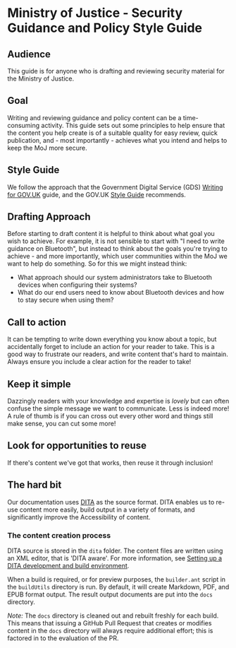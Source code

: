 # Ministry of Justice - Security Guidance and Policy Style Guide

## Audience

This guide is for anyone who is drafting and reviewing security material for the Ministry of Justice.

## Goal

Writing and reviewing guidance and policy content can be a time-consuming activity. This guide sets out some principles to help ensure that the content you help create is of a suitable quality for easy review, quick publication, and - most importantly - achieves what you intend and helps to keep the MoJ more secure.

## Style Guide

We follow the approach that the Government Digital Service (GDS) [Writing for GOV.UK](https://www.gov.uk/guidance/content-design/writing-for-gov-uk) guide, and the GOV.UK [Style Guide](https://www.gov.uk/guidance/style-guide) recommends.

## Drafting Approach

Before starting to draft content it is helpful to think about what goal you wish to achieve. For example, it is not sensible to start with "I need to write guidance on Bluetooth", but instead to think about the goals you're trying to achieve - and more importantly, which user communities within the MoJ we want to help do something. So for this we might instead think:

- What approach should our system administrators take to Bluetooth devices when configuring their systems?
- What do our end users need to know about Bluetooth devices and how to stay secure when using them?

## Call to action

It can be tempting to write down everything you know about a topic, but accidentally forget to include an action for your reader to take. This is a good way to frustrate our readers, and write content that's hard to maintain. Always ensure you include a clear action for the reader to take!

## Keep it simple

Dazzingly readers with your knowledge and expertise is _lovely_ but can often confuse the simple message we want to communicate. Less is indeed more! A rule of thumb is if you can cross out every other word and things still make sense, you can cut some more!

## Look for opportunities to reuse

If there's content we've got that works, then reuse it through inclusion!

## The hard bit

Our documentation uses [DITA](https://en.wikipedia.org/wiki/Darwin_Information_Typing_Architecture) as the source format.
DITA enables us to re-use content more easily, build output in a variety of formats, and significantly improve the Accessibility of content.

### The content creation process

DITA source is stored in the `dita` folder. The content files are written using an XML editor, that is 'DITA aware'. For more information, see [Setting up a DITA development and build environment](./buildUtils/BuildEnvironment.md).

When a build is required, or for preview purposes, the `builder.ant` script in the `buildUtils` directory is run. By default, it will create Markdown, PDF, and EPUB format output. The result output documents are put into the `docs` directory.

*Note:* The `docs` directory is cleaned out and rebuilt freshly for each build. This means that issuing a GitHub Pull Request that creates or modifies content in the `docs` directory will always require additional effort; this is factored in to the evaluation of the PR.
